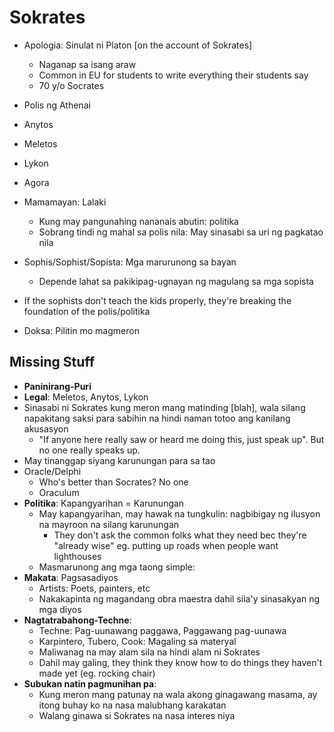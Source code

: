 # Sokrates

* Apologia: Sinulat ni Platon [on the account of Sokrates]
  * Naganap sa isang araw
  * Common in EU for students to write everything their students say
  * 70 y/o Socrates
* Polis ng Athenai
* Anytos
* Meletos
* Lykon
* Agora

* Mamamayan: Lalaki
  * Kung may pangunahing nananais abutin: politika
  * Sobrang tindi ng mahal sa polis nila: May sinasabi sa uri ng pagkatao nila
* Sophis/Sophist/Sopista: Mga marurunong sa bayan
  * Depende lahat sa pakikipag-ugnayan ng magulang sa mga sopista
* If the sophists don't teach the kids properly, they're breaking the foundation of the polis/politika
* Doksa: Pilitin mo magmeron

## Missing Stuff

* **Paninirang-Puri**
* **Legal**: Meletos, Anytos, Lykon
* Sinasabi ni Sokrates kung meron mang matinding [blah], wala silang napakitang saksi para sabihin na hindi naman totoo ang kanilang akusasyon
  * "If anyone here really saw or heard me doing this, just speak up". But no one really speaks up.
* May tinanggap siyang karunungan para sa tao
* Oracle/Delphi
  * Who's better than Socrates? No one
  * Oraculum
* **Politika**: Kapangyarihan = Karunungan
  * May kapangyarihan, may hawak na tungkulin: nagbibigay ng ilusyon na mayroon na silang karunungan
    * They don't ask the common folks what they need bec they're "already wise" eg. putting up roads when people want lighthouses
  * Masmarunong ang mga taong simple: 
* **Makata**: Pagsasadiyos
  * Artists: Poets, painters, etc
  * Nakakapinta ng magandang obra maestra dahil sila'y sinasakyan ng mga diyos
* **Nagtatrabahong-Techne**: 
  * Techne: Pag-uunawang paggawa, Paggawang pag-uunawa 
  * Karpintero, Tubero, Cook: Magaling sa materyal
  * Maliwanag na may alam sila na hindi alam ni Sokrates
  * Dahil may galing, they think they know how to do things they haven't made yet (eg. rocking chair)
* **Subukan natin pagmunihan pa**: 
  * Kung meron mang patunay na wala akong ginagawang masama, ay itong buhay ko na nasa malubhang karakatan
  * Walang ginawa si Sokrates na nasa interes niya